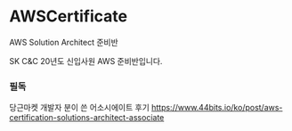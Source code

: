 # AWSCertificate
AWS Solution Architect 준비반

SK C&C 20년도 신입사원 AWS 준비반입니다.

### 필독
당근마켓 개발자 분이 쓴 어소시에이트 후기
https://www.44bits.io/ko/post/aws-certification-solutions-architect-associate


